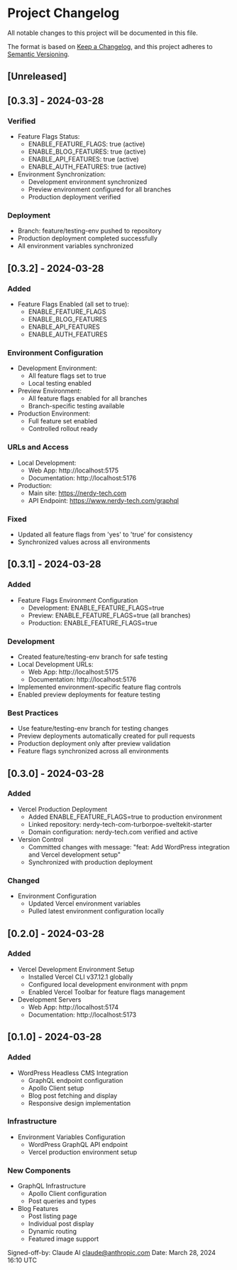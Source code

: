 # Project Changelog

All notable changes to this project will be documented in this file.

The format is based on [Keep a Changelog](https://keepachangelog.com/en/1.0.0/),
and this project adheres to [Semantic Versioning](https://semver.org/spec/v2.0.0.html).

## [Unreleased]

## [0.3.3] - 2024-03-28
### Verified
- Feature Flags Status:
  - ENABLE_FEATURE_FLAGS: true (active)
  - ENABLE_BLOG_FEATURES: true (active)
  - ENABLE_API_FEATURES: true (active)
  - ENABLE_AUTH_FEATURES: true (active)
- Environment Synchronization:
  - Development environment synchronized
  - Preview environment configured for all branches
  - Production deployment verified

### Deployment
- Branch: feature/testing-env pushed to repository
- Production deployment completed successfully
- All environment variables synchronized

## [0.3.2] - 2024-03-28
### Added
- Feature Flags Enabled (all set to true):
  - ENABLE_FEATURE_FLAGS
  - ENABLE_BLOG_FEATURES
  - ENABLE_API_FEATURES
  - ENABLE_AUTH_FEATURES

### Environment Configuration
- Development Environment:
  - All feature flags set to true
  - Local testing enabled
- Preview Environment:
  - All feature flags enabled for all branches
  - Branch-specific testing available
- Production Environment:
  - Full feature set enabled
  - Controlled rollout ready

### URLs and Access
- Local Development:
  - Web App: http://localhost:5175
  - Documentation: http://localhost:5176
- Production:
  - Main site: https://nerdy-tech.com
  - API Endpoint: https://www.nerdy-tech.com/graphql

### Fixed
- Updated all feature flags from 'yes' to 'true' for consistency
- Synchronized values across all environments

## [0.3.1] - 2024-03-28
### Added
- Feature Flags Environment Configuration
  - Development: ENABLE_FEATURE_FLAGS=true
  - Preview: ENABLE_FEATURE_FLAGS=true (all branches)
  - Production: ENABLE_FEATURE_FLAGS=true

### Development
- Created feature/testing-env branch for safe testing
- Local Development URLs:
  - Web App: http://localhost:5175
  - Documentation: http://localhost:5176
- Implemented environment-specific feature flag controls
- Enabled preview deployments for feature testing

### Best Practices
- Use feature/testing-env branch for testing changes
- Preview deployments automatically created for pull requests
- Production deployment only after preview validation
- Feature flags synchronized across all environments

## [0.3.0] - 2024-03-28
### Added
- Vercel Production Deployment
  - Added ENABLE_FEATURE_FLAGS=true to production environment
  - Linked repository: nerdy-tech-com-turborpoe-sveltekit-starter
  - Domain configuration: nerdy-tech.com verified and active
- Version Control
  - Committed changes with message: "feat: Add WordPress integration and Vercel development setup"
  - Synchronized with production deployment

### Changed
- Environment Configuration
  - Updated Vercel environment variables
  - Pulled latest environment configuration locally

## [0.2.0] - 2024-03-28
### Added
- Vercel Development Environment Setup
  - Installed Vercel CLI v37.12.1 globally
  - Configured local development environment with pnpm
  - Enabled Vercel Toolbar for feature flags management
- Development Servers
  - Web App: http://localhost:5174
  - Documentation: http://localhost:5173

## [0.1.0] - 2024-03-28
### Added
- WordPress Headless CMS Integration
  - GraphQL endpoint configuration
  - Apollo Client setup
  - Blog post fetching and display
  - Responsive design implementation

### Infrastructure
- Environment Variables Configuration
  - WordPress GraphQL API endpoint
  - Vercel production environment setup

### New Components
- GraphQL Infrastructure
  - Apollo Client configuration
  - Post queries and types
- Blog Features
  - Post listing page
  - Individual post display
  - Dynamic routing
  - Featured image support

Signed-off-by: Claude AI <claude@anthropic.com>
Date: March 28, 2024 16:10 UTC